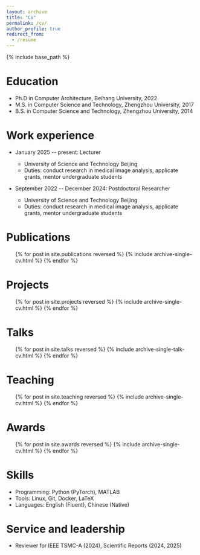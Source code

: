 ```yaml
---
layout: archive
title: "CV"
permalink: /cv/
author_profile: true
redirect_from:
  - /resume
---
```


{% include base_path %}

Education
======
* Ph.D in Computer Architecture, Beihang University, 2022
* M.S. in Computer Science and Technology, Zhengzhou University, 2017
* B.S. in Computer Science and Technology, Zhengzhou University, 2014

Work experience
======
* January 2025 -- present: Lecturer 
  * University of Science and Technology Beijing
  * Duties: conduct research in medical image analysis, applicate grants, mentor undergraduate students


* September 2022 -- December 2024: Postdoctoral Researcher
  * University of Science and Technology Beijing
  * Duties: conduct research in medical image analysis, applicate grants, mentor undergraduate students
  
Publications
======
  <ul>{% for post in site.publications reversed %}
    {% include archive-single-cv.html %}
  {% endfor %}</ul>

Projects
======
  <ul>{% for post in site.projects reversed %}
    {% include archive-single-cv.html %}
  {% endfor %}</ul>
  
Talks
======
  <ul>{% for post in site.talks reversed %}
    {% include archive-single-talk-cv.html  %}
  {% endfor %}</ul>
  
Teaching
======
  <ul>{% for post in site.teaching reversed %}
    {% include archive-single-cv.html %}
  {% endfor %}</ul>
  
Awards
======
  <ul>{% for post in site.awards reversed %}
    {% include archive-single-cv.html %}
  {% endfor %}</ul>
  
Skills
======
* Programming: Python (PyTorch), MATLAB
* Tools: Linux, Git, Docker, LaTeX
* Languages: English (Fluent), Chinese (Native)

Service and leadership
======
* Reviewer for IEEE TSMC-A (2024), Scientific Reports (2024, 2025)
